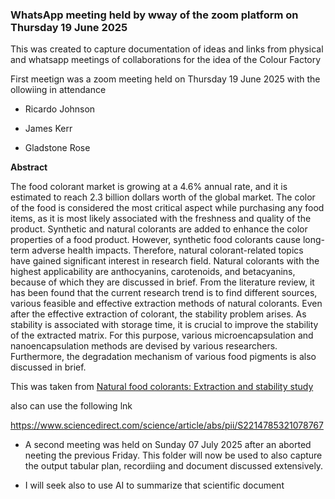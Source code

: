 

### WhatsApp meeting held by wway of the zoom platform on Thursday 19 June 2025

This was created to capture documentation of ideas and links from physical and whatsapp meetings of collaborations for the idea of the Colour Factory

First meetign was a zoom meeting held on Thursday 19 June 2025 with the ollowiing in attendance

- Ricardo Johnson

- James Kerr

- Gladstone Rose


**Abstract**

The food colorant market is growing at a 4.6% annual rate, and it is estimated to reach 2.3 billion dollars worth of the global market. The color of the food is considered the most critical aspect while purchasing any food items, as it is most likely associated with the freshness and quality of the product. Synthetic and natural colorants are added to enhance the color properties of a food product. However, synthetic food colorants cause long-term adverse health impacts. Therefore, natural colorant-related topics have gained significant interest in research field. Natural colorants with the highest applicability are anthocyanins, carotenoids, and betacyanins, because of which they are discussed in brief. From the literature review, it has been found that the current research trend is to find different sources, various feasible and effective extraction methods of natural colorants. Even after the effective extraction of colorant, the stability problem arises. As stability is associated with storage time, it is crucial to improve the stability of the extracted matrix. For this purpose, various microencapsulation and nanoencapsulation methods are devised by various researchers. Furthermore, the degradation mechanism of various food pigments is also discussed in brief.


This was taken from [Natural food colorants: Extraction and stability study](https://www.sciencedirect.com/science/article/abs/pii/S2214785321078767)

also can use the following lnk

https://www.sciencedirect.com/science/article/abs/pii/S2214785321078767


- A second meeting was held on Sunday 07 July 2025 after an aborted neeting the previous Friday. This folder will now be used to also capture the output tabular plan, recordiing and document discussed extensively.

- I will seek also to use AI to summarize that scientific document
